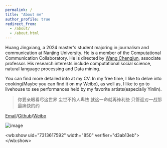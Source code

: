 ```yaml
---
permalink: /
title: "About me"
author_profile: true
redirect_from: 
  - /about/
  - /about.html
---
```

Huang Jingxiang, a 2024 master's student majoring in journalism and communication at Nanjing University. He is a member of the Computational Communication Collaboratory. He is directed by [Wang Chengjun](https://Chengjun.github.io/), associate professor. His research interests include computational social science, natural language processing and Data mining.

You can find more detailed info at my CV. In my free time, I like to delve into cooking(Maybe you can find it on my Weibo), as well as, I like to go to livehouse to see performances held by my favorite artists(especially Yinlin).
>  你要亲眼看尽这世界 尘世不怜人卑怯 就这一命就再锋利些 只管迎刃一战那最痛快的约

[Email](raconz1211@gmail.com)/[Github](https://github.com/Huang-Jingxiang)/[Weibo](https://weibo.com/u/7313617592)

![image](https://user-images.githubusercontent.com/543384/192227995-fdb3a693-2f68-4dc4-b9bd-06053066322f.png)
<script src="//tjs.sjs.sinajs.cn/open/api/js/wb.js" type="text/javascript" charset="utf-8" height="1200" ></script>
<wb:show uid="7313617592" width="850" verifier="d3ab13eb"></wb:show>

